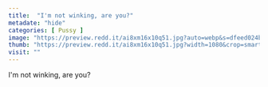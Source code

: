 ```yaml
---
title:  "I'm not winking, are you?"
metadate: "hide"
categories: [ Pussy ]
image: "https://preview.redd.it/ai8xm16x10q51.jpg?auto=webp&s=dfeed024bf74836c66df3a0fc01107be9f237914"
thumb: "https://preview.redd.it/ai8xm16x10q51.jpg?width=1080&crop=smart&auto=webp&s=a646ed3c5f0e8b920166ebfb717dca7ed66e7f2b"
visit: ""
---
```

I'm not winking, are you?

